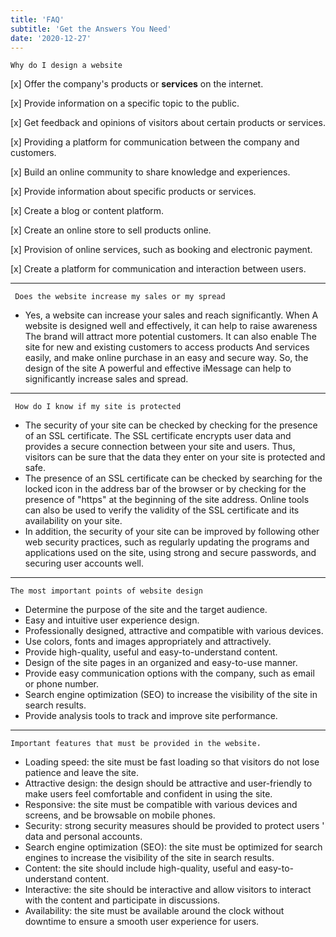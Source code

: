 ```yaml
---
title: 'FAQ'
subtitle: 'Get the Answers You Need'
date: '2020-12-27'
---
```


<style>
mark{
    color:red;
    background-color: white;
    font-size:28px;
    border-radius:18px;
    border:1px solid;
}
</style>

```
Why do I design a website
```

[x] Offer the company's products or **services** on the internet.

[x] Provide information on a specific topic to the public.

[x] Get feedback and opinions of visitors about certain products or services.

[x] Providing a platform for communication between the company and customers.

[x] Build an online community to share knowledge and experiences.

[x] Provide information about specific products or services.

[x] Create a blog or content platform.

[x] Create an online store to sell products online.

[x] Provision of online services, such as booking and electronic payment.

[x] Create a platform for communication and interaction between users.

---

```
 Does the website increase my sales or my spread
```

-   Yes, a website can increase your sales and reach significantly. When
    A website is designed well and effectively, it can help to raise awareness
    The brand will attract more potential customers. It can also enable
    The site for new and existing customers to access products
    And services easily, and make online purchase in an easy and secure way. So, the design of the site
    A powerful and effective iMessage can help to significantly increase sales and spread.

---

```
 How do I know if my site is protected
```

-   The security of your site can be checked by checking for the presence of an SSL certificate.
    The SSL certificate encrypts user data and provides a secure connection between your site and users. Thus, visitors can be sure that the data they enter on your site is protected and safe.
-   The presence of an SSL certificate can be checked by searching for the locked icon in the address bar of the browser or by checking for the presence of "https" at the beginning of the site address. Online tools can also be used to verify the validity of the SSL certificate and its availability on your site.
-   In addition, the security of your site can be improved by following other web security practices, such as regularly updating the programs and applications used on the site, using strong and secure passwords, and securing user accounts well.

---

```
The most important points of website design
```

-   Determine the purpose of the site and the target audience.
-   Easy and intuitive user experience design.
-   Professionally designed, attractive and compatible with various devices.
-   Use colors, fonts and images appropriately and attractively.
-   Provide high-quality, useful and easy-to-understand content.
-   Design of the site pages in an organized and easy-to-use manner.
-   Provide easy communication options with the company, such as email or phone number.
-   Search engine optimization (SEO) to increase the visibility of the site in search results.
-   Provide analysis tools to track and improve site performance.

---

```
Important features that must be provided in the website،
```

-   Loading speed: the site must be fast loading so that visitors do not lose patience and leave the site.
-   Attractive design: the design should be attractive and user-friendly to make users feel comfortable and confident in using the site.
-   Responsive: the site must be compatible with various devices and screens, and be browsable on mobile phones.
-   Security: strong security measures should be provided to protect users ' data and personal accounts.
-   Search engine optimization (SEO): the site must be optimized for search engines to increase the visibility of the site in search results.
-   Content: the site should include high-quality, useful and easy-to-understand content.
-   Interactive: the site should be interactive and allow visitors to interact with the content and participate in discussions.
-   Availability: the site must be available around the clock without downtime to ensure a smooth user experience for users.
